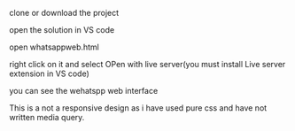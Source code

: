 clone or download the project


open the solution in VS code

open whatsappweb.html

right click on it and select OPen with live server(you must install Live server extension in VS code)

you can see the wehatspp web interface

This is a not a responsive design as i have used pure css and have not written media query. 

